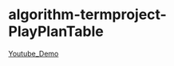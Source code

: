 # algorithm-termproject-PlayPlanTable

[Youtube_Demo](https://www.youtube.com/watch?v=b8E_Lp4I_aM&feature=youtu.be)
